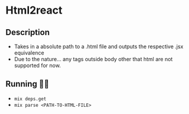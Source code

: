 # Html2react

## Description
- Takes in a absolute path to a .html file and outputs the respective .jsx equivalence
- Due to the nature... any tags outside body other that html are not supported for now.

## Running 🏃🏃
- `mix deps.get`
- `mix parse <PATH-TO-HTML-FILE>`
